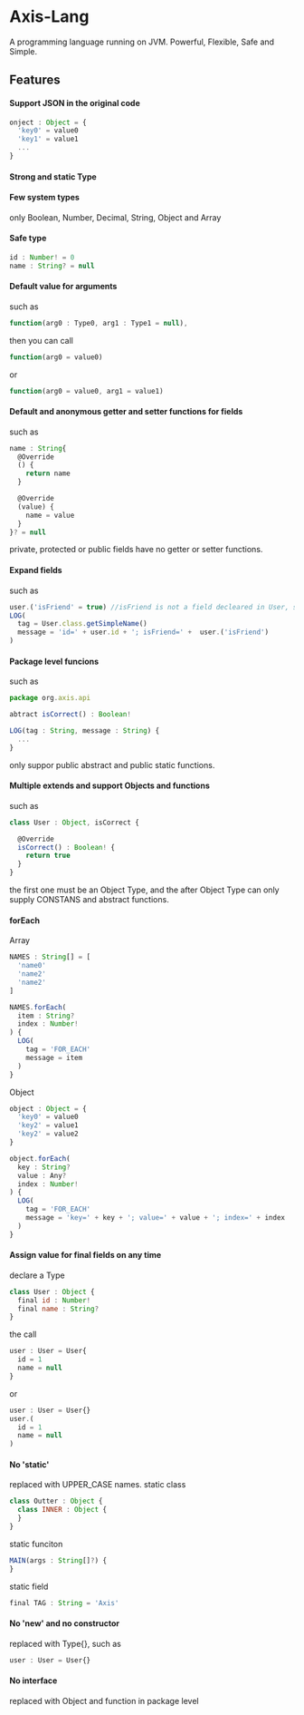 # Axis-Lang
A programming language running on JVM.
Powerful, Flexible, Safe and Simple.


## Features

#### Support JSON in the original code
```javascript
onject : Object = {
  'key0' = value0
  'key1' = value1
  ...
}
```

#### Strong and static Type 


#### Few system types
only Boolean, Number, Decimal, String, Object and Array

#### Safe type
```javascript
id : Number! = 0
name : String? = null
```

#### Default value for arguments
such as 
```javascript
function(arg0 : Type0, arg1 : Type1 = null),
```
then you can call 
```javascript
function(arg0 = value0)
```
or 
```javascript
function(arg0 = value0, arg1 = value1)
```

#### Default and anonymous getter and setter functions for fields
such as
```javascript
name : String{
  @Override
  () {
    return name
  }

  @Override
  (value) { 
    name = value
  }
}? = null
```
private, protected or public fields have no getter or setter functions.

#### Expand fields
such as
```javascript
user.('isFriend' = true) //isFriend is not a field decleared in User, so it must be covered with ''
LOG(
  tag = User.class.getSimpleName()
  message = 'id=' + user.id + '; isFriend=' +  user.('isFriend')
)
```

#### Package level funcions
such as
```javascript
package org.axis.api

abtract isCorrect() : Boolean!

LOG(tag : String, message : String) {
  ...
}
```
only suppor public abstract and public static functions.

#### Multiple extends and support Objects and functions
such as
```javascript
class User : Object, isCorrect {

  @Override
  isCorrect() : Boolean! {
    return true
  }
}
```
the first one must be an Object Type, and the after Object Type can only supply CONSTANS and abstract functions.


#### forEach
Array
```javascript
NAMES : String[] = [
  'name0'
  'name2'
  'name2'
]

NAMES.forEach(
  item : String?
  index : Number!
) {
  LOG(
    tag = 'FOR_EACH'
    message = item
  )
}
```

Object
```javascript
object : Object = {
  'key0' = value0
  'key2' = value1
  'key2' = value2
}

object.forEach(
  key : String?
  value : Any?
  index : Number!
) {
  LOG(
    tag = 'FOR_EACH'
    message = 'key=' + key + '; value=' + value + '; index=' + index
  )
}
```

#### Assign value for final fields on any time
declare a Type 
```javascript
class User : Object {
  final id : Number!
  final name : String?
}
```
the call
```javascript
user : User = User{
  id = 1
  name = null
}
```
or
```javascript
user : User = User{}
user.(
  id = 1
  name = null
)
```

#### No 'static'
replaced with UPPER_CASE names.
static class
```javascript
class Outter : Object {
  class INNER : Object {
  }
}
```
static funciton
```javascript
MAIN(args : String[]?) {
}
```
static field
```javascript
final TAG : String = 'Axis'
```

#### No 'new' and no constructor
replaced with Type{}, such as
```javascript
user : User = User{}
```

#### No interface
replaced with Object and function in package level


